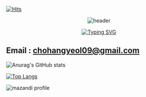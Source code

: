 <div>

<!--Header-->
[![Hits](https://hits.seeyoufarm.com/api/count/incr/badge.svg?url=https%3A%2F%2Fgithub.com%2FCHG%2Fhit-counter&count_bg=%2379C83D&title_bg=%23555555&icon=&icon_color=%23E7E7E7&title=hits&edge_flat=false)](https://hits.seeyoufarm.com)

<div align="center">

![header](https://capsule-render.vercel.app/api?type=cylinder&height=300&color=gradient&text=Hello!🎮)

[![Typing SVG](https://readme-typing-svg.demolab.com?font=Fira+Code&weight=4000&pause=1000&color=6EF700&center=true&width=440&lines=HELLO+WORLD+%F0%9F%A4%96)](https://git.io/typing-svg)

</div>

<div>
  <!--Body-->

  ## Email : chohangyeol09@gmail.com

![Anurag's GitHub stats](https://github-readme-stats.vercel.app/api?username=anuraghazra&show_icons=true&theme=radical)

[![Top Langs](https://github-readme-stats.vercel.app/api/top-langs/?username=chohangyeol09)](https://github.com/anuraghazra/github-readme-stats)

![mazandi profile](http://mazandi.herokuapp.com/api?handle={chohangyeol09}&theme=warm)


